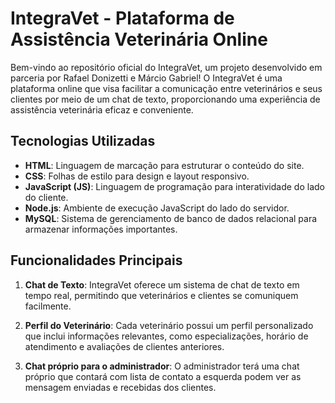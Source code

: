 # IntegraVet - Plataforma de Assistência Veterinária Online

Bem-vindo ao repositório oficial do IntegraVet, um projeto desenvolvido em parceria por Rafael Donizetti e Márcio Gabriel! O IntegraVet é uma plataforma online que visa facilitar a comunicação entre veterinários e seus clientes por meio de um chat de texto, proporcionando uma experiência de assistência veterinária eficaz e conveniente.

## Tecnologias Utilizadas

- **HTML**: Linguagem de marcação para estruturar o conteúdo do site.
- **CSS**: Folhas de estilo para design e layout responsivo.
- **JavaScript (JS)**: Linguagem de programação para interatividade do lado do cliente.
- **Node.js**: Ambiente de execução JavaScript do lado do servidor.
- **MySQL**: Sistema de gerenciamento de banco de dados relacional para armazenar informações importantes.

## Funcionalidades Principais

1. **Chat de Texto**: IntegraVet oferece um sistema de chat de texto em tempo real, permitindo que veterinários e clientes se comuniquem facilmente.

2. **Perfil do Veterinário**: Cada veterinário possui um perfil personalizado que inclui informações relevantes, como especializações, horário de atendimento e avaliações de clientes anteriores.

3. **Chat próprio para o administrador**: O administrador terá uma chat próprio que contará com lista de contato a esquerda podem ver as mensagem enviadas e recebidas dos clientes.
